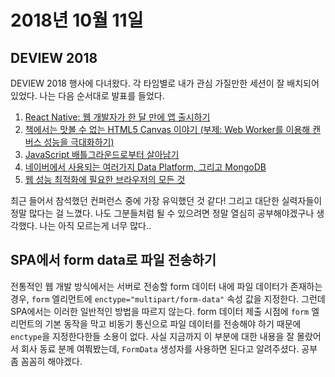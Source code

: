 # 2018년 10월 11일

## DEVIEW 2018

DEVIEW 2018 행사에 다녀왔다. 각 타임별로 내가 관심 가질만한 세션이 잘 배치되어있었다. 나는 다음 순서대로 발표를 들었다.

1. [React Native: 웹 개발자가 한 달 만에 앱 출시하기](https://deview.kr/2018/schedule/258)
2. [책에서는 맛볼 수 없는 HTML5 Canvas 이야기 ​(부제: Web Worker를 이용해 캔버스 성능을 극대화하기)](https://deview.kr/2018/schedule/259)
3. [JavaScript 배틀그라운드로부터 살아남기](https://deview.kr/2018/schedule/254)
4. [네이버에서 사용되는 여러가지 Data Platform, 그리고 MongoDB](https://deview.kr/2018/schedule/264)
5. [웹 성능 최적화에 필요한 브라우저의 모든 것](https://deview.kr/2018/schedule/252)

최근 들어서 참석했던 컨퍼런스 중에 가장 유익했던 것 같다! 그리고 대단한 실력자들이 정말 많다는 걸 느꼈다. 나도 그분들처럼 될 수 있으려면 정말 열심히 공부해야겠구나 생각했다. 나는 아직 모르는게 너무 많다..

## SPA에서 form data로 파일 전송하기

전통적인 웹 개발 방식에서는 서버로 전송할 form 데이터 내에 파일 데이터가 존재하는 경우, `form` 엘리먼트에 `enctype="multipart/form-data"` 속성 값을 지정한다. 그런데 SPA에서는 이러한 일반적인 방법을 따르지 않는다. form 데이터 제출 시점에 `form` 엘리먼트의 기본 동작을 막고 비동기 통신으로 파일 데이터를 전송해야 하기 때문에 `enctype`을 지정한다한들 소용이 없다. 사실 지금까지 이 부분에 대한 내용을 잘 몰랐어서 회사 동료 분께 여쭤봤는데, `FormData` 생성자를 사용하면 된다고 알려주셨다. 공부 좀 꼼꼼히 해야겠다.